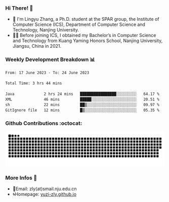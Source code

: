 ### Hi There! 👋 
- 🐳 I'm Lingyu Zhang, a Ph.D. student at the SPAR group, the Institute of Computer Science (ICS), Department of Computer Science and Technology, Nanjing University.
- 🧑‍🎓 Before joining ICS, I obtained my Bachelor’s in Computer Science and Technology from Kuang Yaming Honors School, Nanjing University, Jiangsu, China in 2021.

### Weekly Development Breakdown :bar_chart:

<!--START_SECTION:waka-->

```txt
From: 17 June 2023 - To: 24 June 2023

Total Time: 3 hrs 44 mins

Java             2 hrs 24 mins   ████████████████░░░░░░░░░   64.17 %
XML              46 mins         █████░░░░░░░░░░░░░░░░░░░░   20.51 %
sh               22 mins         ██▒░░░░░░░░░░░░░░░░░░░░░░   09.97 %
GitIgnore file   12 mins         █▒░░░░░░░░░░░░░░░░░░░░░░░   05.35 %
```

<!--END_SECTION:waka-->

### Github Contributions :octocat:

![](https://raw.githubusercontent.com/yuzi-zly/yuzi-zly/output/github-contribution-grid-snake.svg)              


### More Infos 📖

- 📧Email: zly(at)smail.nju.edu.cn
- 🌀Homepage: [yuzi-zly.github.io](https://yuzi-zly.github.io/)
